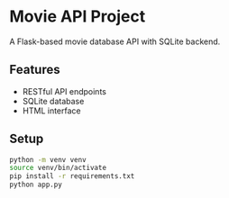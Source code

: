 # Movie API Project

A Flask-based movie database API with SQLite backend.

## Features
- RESTful API endpoints
- SQLite database
- HTML interface

## Setup
```bash
python -m venv venv
source venv/bin/activate
pip install -r requirements.txt
python app.py
